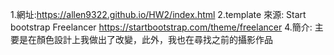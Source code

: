 1.網址:https://allen9322.github.io/HW2/index.html
2.template 來源:
Start bootstrap
Freelancer
https://startbootstrap.com/theme/freelancer
4.簡介:
主要是在顏色設計上我做出了改變，此外，我也在尋找之前的攝影作品

